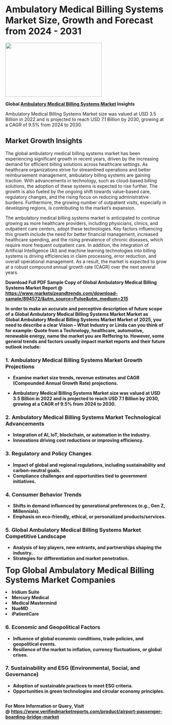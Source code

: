 <H1>Ambulatory Medical Billing Systems Market Size, Growth and Forecast from 2024 - 2031</H1><img class="aligncenter size-medium wp-image-584254" src="https://thirdeyenews.in/wp-content/uploads/2024/09/Global-Market-Research-300x168.jpeg" alt="" width="300" height="168" /><p><strong>Global&nbsp;<a href="https://www.marketsizeandtrends.com/download-sample/894572/&amp;utm_source=Pulse&amp;utm_medium=215">Ambulatory Medical Billing Systems Market</a> Insights</strong></p><p>Ambulatory Medical Billing Systems Market size was valued at USD 3.5 Billion in 2022 and is projected to reach USD 7.1 Billion by 2030, growing at a CAGR of 9.5% from 2024 to 2030.</p><p><h2>Market Growth Insights</h2> <p>The global ambulatory medical billing systems market has been experiencing significant growth in recent years, driven by the increasing demand for efficient billing solutions across healthcare settings. As healthcare organizations strive for streamlined operations and better reimbursement management, ambulatory billing systems are gaining traction. With advancements in technology, such as cloud-based billing solutions, the adoption of these systems is expected to rise further. The growth is also fueled by the ongoing shift towards value-based care, regulatory changes, and the rising focus on reducing administrative burdens. Furthermore, the growing number of outpatient visits, especially in developing regions, is contributing to the market’s expansion.</p> <p><strong></strong></p> <p>The ambulatory medical billing systems market is anticipated to continue growing as more healthcare providers, including physicians, clinics, and outpatient care centers, adopt these technologies. Key factors influencing this growth include the need for better financial management, increased healthcare spending, and the rising prevalence of chronic diseases, which require more frequent outpatient care. In addition, the integration of Artificial Intelligence (AI) and machine learning technologies into billing systems is driving efficiencies in claim processing, error reduction, and overall operational management. As a result, the market is expected to grow at a robust compound annual growth rate (CAGR) over the next several years.</p> <p><strong></p><p><span class=""><strong>Download Full PDF Sample Copy of Global Ambulatory Medical Billing Systems Market Report</strong> @ <a href="https://www.marketsizeandtrends.com/download-sample/894572/&amp;utm_source=Pulse&amp;utm_medium=215" target="_blank">https://www.marketsizeandtrends.com/download-sample/894572/&amp;utm_source=Pulse&amp;utm_medium=215</a></span></p><p>In order to make an accurate and perceptive description of future scope of a Global&nbsp;Ambulatory Medical Billing Systems Market Market as Global&nbsp;Ambulatory Medical Billing Systems Market Market of 2025, you need to describe a clear Vision &ndash; What Industry or Linda can you think of for example: Quote from a Technology, healthcare, automotive, renewable energy, name the market you are Reffering to. However, some general trends and factors usually impact market reports and their future outlook include:</p><h3>1.&nbsp;<strong>Ambulatory Medical Billing Systems Market Growth Projections</strong></h3><ul><li>Examine market size trends, revenue estimates and CAGR (Compounded Annual Growth Rate) projections.</li><li><p>Ambulatory Medical Billing Systems Market size was valued at USD 3.5 Billion in 2022 and is projected to reach USD 7.1 Billion by 2030, growing at a CAGR of 9.5% from 2024 to 2030.</p></li></ul><h3>2.&nbsp;<strong>Ambulatory Medical Billing Systems Market Technological Advancements</strong></h3><ul><li>Integration of AI, IoT, blockchain, or automation in the industry.</li><li>Innovations driving cost reductions or improving efficiency.</li></ul><h3>3.&nbsp;<strong>Regulatory and Policy Changes</strong></h3><ul><li>Impact of global and regional regulations, including sustainability and carbon-neutral goals.</li><li>Compliance challenges and opportunities tied to government initiatives.</li></ul><h3>4.&nbsp;<strong>Consumer Behavior Trends</strong></h3><ul><li>Shifts in demand influenced by generational preferences (e.g., Gen Z, Millennials).</li><li>Emphasis on eco-friendly, ethical, or personalized products/services.</li></ul><h3>5.&nbsp;<strong>Global Ambulatory Medical Billing Systems Market Competitive Landscape</strong></h3><ul><li>Analysis of key players, new entrants, and partnerships shaping the industry.</li><li>Strategies for differentiation and market penetration.</li></ul><p data-pm-slice="1 1 []"><span style="color: inherit; font-family: inherit; font-size: 25px;">Top Global Ambulatory Medical Billing Systems Market Companies</span></p><div class="" data-test-id=""><p><li>Iridium Suite</li><li> Mercury Medical</li><li> Medical Mastermind</li><li> NueMD</li><li> iPatientCare</li></p></div><h3>6.&nbsp;<strong>Economic and Geopolitical Factors</strong></h3><ul><li>Influence of global economic conditions, trade policies, and geopolitical events.</li><li>Resilience of the market to inflation, currency fluctuations, or global crises.</li></ul><h3>7.&nbsp;<strong>Sustainability and ESG (Environmental, Social, and Governance)</strong></h3><ul><li>Adoption of sustainable practices to meet ESG criteria.</li><li>Opportunities in green technologies and circular economy principles.</li></ul><h2><strong style="font-size: 14px;">For More Information or Query, Visit @&nbsp;</strong><a style="background-color: #ffffff; font-size: 14px;" href="https://www.marketsizeandtrends.com/report/ambulatory-medical-billing-systems-market-/" target="_blank">https://www.verifiedmarketreports.com/product/airport-passenger-boarding-bridge-market</a></h2>
